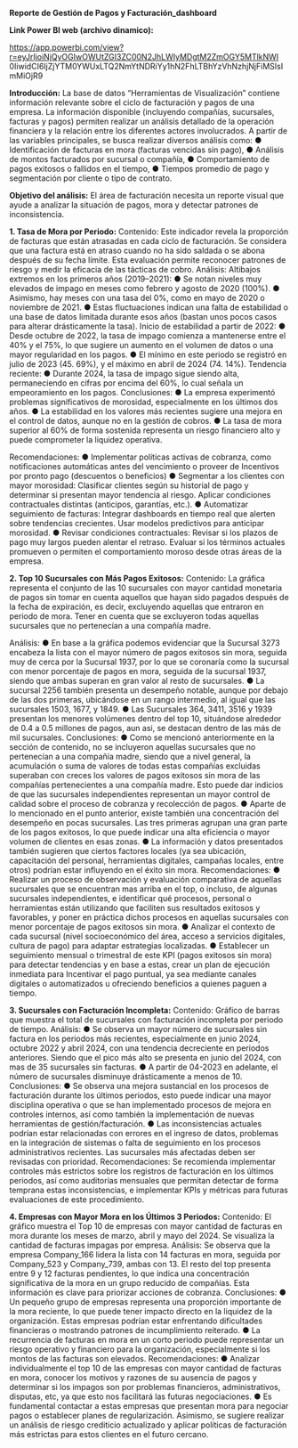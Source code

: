 **Reporte de Gestión de Pagos y Facturación_dashboard**

**Link Power BI web (archivo dinamico):**

https://app.powerbi.com/view?r=eyJrIjoiNjQyOGIwOWUtZGI3ZC00N2JhLWIyMDgtM2ZmOGY5MTlkNWI
0IiwidCI6IjZjYTM0YWUxLTQ2NmYtNDRiYy1hN2FhLTBhYzVhNzhjNjFiMSIsImMiOjR9

**Introducción:**
La base de datos “Herramientas de Visualización” contiene información relevante sobre el ciclo de
facturación y pagos de una empresa. La información disponible (incluyendo compañías, sucursales,
facturas y pagos) permiten realizar un análisis detallado de la operación financiera y la relación entre los
diferentes actores involucrados.
A partir de las variables principales, se busca realizar diversos análisis como:
● Identificación de facturas en mora (facturas vencidas sin pago),
● Análisis de montos facturados por sucursal o compañía,
● Comportamiento de pagos exitosos o fallidos en el tiempo,
● Tiempos promedio de pago y segmentación por cliente o tipo de contrato.

**Objetivo del análisis:**
El área de facturación necesita un reporte visual que ayude a analizar la situación de pagos, mora y
detectar patrones de inconsistencia.

**1. Tasa de Mora por Periodo:**
Contenido:
Este indicador revela la proporción de facturas que están atrasadas en cada ciclo de facturación. Se
considera que una factura está en atraso cuando no ha sido saldada o se abona después de su fecha
límite. Esta evaluación permite reconocer patrones de riesgo y medir la eficacia de las tácticas de cobro.
Análisis:
Altibajos extremos en los primeros años (2019–2021):
● Se notan niveles muy elevados de impago en meses como febrero y agosto de 2020 (100%).
● Asimismo, hay meses con una tasa del 0%, como en mayo de 2020 o noviembre de 2021.
● Estas fluctuaciones indican una falta de estabilidad o una base de datos limitada durante esos
años (bastan unos pocos casos para alterar drásticamente la tasa).
Inicio de estabilidad a partir de 2022:
● Desde octubre de 2022, la tasa de impago comienza a mantenerse entre el 40% y el 75%, lo que
sugiere un aumento en el volumen de datos o una mayor regularidad en los pagos.
● El mínimo en este periodo se registró en julio de 2023 (45. 69%), y el máximo en abril de 2024 (74.
14%).
Tendencia reciente:
● Durante 2024, la tasa de impago sigue siendo alta, permaneciendo en cifras por encima del 60%,
lo cual señala un empeoramiento en los pagos.
Conclusiones:
● La empresa experimentó problemas significativos de morosidad, especialmente en los últimos
dos años.
● La estabilidad en los valores más recientes sugiere una mejora en el control de datos, aunque no
en la gestión de cobros.
● La tasa de mora superior al 60% de forma sostenida representa un riesgo financiero alto y puede
comprometer la liquidez operativa.

Recomendaciones:
● Implementar políticas activas de cobranza, como notificaciones automáticas antes del
vencimiento o proveer de Incentivos por pronto pago (descuentos o beneficios)
● Segmentar a los clientes con mayor morosidad:
Clasificar clientes según su historial de pago y determinar si presentan mayor tendencia al
riesgo. Aplicar condiciones contractuales distintas (anticipos, garantías, etc.).
● Automatizar seguimiento de facturas:
Integrar dashboards en tiempo real que alerten sobre tendencias crecientes.
Usar modelos predictivos para anticipar morosidad.
● Revisar condiciones contractuales:
Revisar si los plazos de pago muy largos pueden alentar el retraso.
Evaluar si los términos actuales promueven o permiten el comportamiento moroso desde otras
áreas de la empresa.

**2. Top 10 Sucursales con Más Pagos Exitosos:**
Contenido: La gráfica representa el conjunto de las 10 sucursales con mayor cantidad monetaria de pagos
sin tomar en cuenta aquellos que hayan sido pagados después de la fecha de expiración, es decir,
excluyendo aquellas que entraron en periodo de mora. Tener en cuenta que se excluyeron todas aquellas
sucursales que no pertenecían a una compañía madre.

Análisis:
● En base a la gráfica podemos evidenciar que la Sucursal 3273 encabeza la lista con el mayor
número de pagos exitosos sin mora, seguida muy de cerca por la Sucursal 1937, por lo que se
coronaría como la sucursal con menor porcentaje de pagos en mora, seguida de la sucursal 1937,
siendo que ambas superan en gran valor al resto de sucursales.
● La sucursal 2256 también presenta un desempeño notable, aunque por debajo de las dos
primeras, ubicándose en un rango intermedio, al igual que las sucursales 1503, 1677, y 1849.
● Las Sucursales 364, 3411, 3516 y 1939 presentan los menores volúmenes dentro del top 10,
situándose alrededor de 0.4 a 0.5 millones de pagos, aun asi, se destacan dentro de las más de
mil sucursales.
Conclusiones:
● Como se mencionó anteriormente en la sección de contenido, no se incluyeron aquellas
sucursales que no pertenecían a una compañía madre, siendo que a nivel general, la acumulación
o suma de valores de todas estas compañías excluidas superaban con creces los valores de
pagos exitosos sin mora de las compañías pertenecientes a una compañía madre. Esto puede dar
indicios de que las sucursales independientes representan un mayor control de calidad sobre el
proceso de cobranza y recolección de pagos.
● Aparte de lo mencionado en el punto anterior, existe también una concentración del desempeño
en pocas sucursales. Las tres primeras agrupan una gran parte de los pagos exitosos, lo que
puede indicar una alta eficiencia o mayor volumen de clientes en esas zonas.
● La información y datos presentados también sugieren que ciertos factores locales (ya sea
ubicación, capacitación del personal, herramientas digitales, campañas locales, entre otros)
podrían estar influyendo en el éxito sin mora.
Recomendaciones:
● Realizar un proceso de observación y evaluación comparativa de aquellas sucursales que se
encuentran mas arriba en el top, o incluso, de algunas sucursales independientes, e identificar
qué procesos, personal o herramientas están utilizando que faciliten sus resultados exitosos y
favorables, y poner en práctica dichos procesos en aquellas sucursales con menor porcentaje de
pagos exitosos sin mora.
● Analizar el contexto de cada sucursal (nivel socioeconómico del área, acceso a servicios
digitales, cultura de pago) para adaptar estrategias localizadas.
● Establecer un seguimiento mensual o trimestral de este KPI (pagos exitosos sin mora) para
detectar tendencias y en base a estas, crear un plan de ejecución inmediata para Incentivar el
pago puntual, ya sea mediante canales digitales o automatizados u ofreciendo beneficios a
quienes paguen a tiempo.

**3. Sucursales con Facturación Incompleta:**
Contenido:
Gráfico de barras que muestra el total de sucursales con facturación incompleta por periodo de tiempo.
Análisis:
● Se observa un mayor número de sucursales sin factura en los periodos más recientes,
especialmente en junio 2024, octubre 2022 y abril 2024, con una tendencia decreciente en
periodos anteriores. Siendo que el pico más alto se presenta en junio del 2024, con mas de 35
sucursales sin facturas.
● A partir de 04-2023 en adelante, el número de sucursales disminuye drásticamente a menos de
10.
Conclusiones:
● Se observa una mejora sustancial en los procesos de facturación durante los últimos periodos,
esto puede indicar una mayor disciplina operativa o que se han implementado procesos de mejora
en controles internos, así como también la implementación de nuevas herramientas de
gestión/facturación.
● Las inconsistencias actuales podrían estar relacionadas con errores en el ingreso de datos,
problemas en la integración de sistemas o falta de seguimiento en los procesos administrativos
recientes. Las sucursales más afectadas deben ser revisadas con prioridad.
Recomendaciones:
Se recomienda implementar controles más estrictos sobre los registros de facturación en los últimos
periodos, así como auditorías mensuales que permitan detectar de forma temprana estas inconsistencias,
e implementar KPIs y métricas para futuras evaluaciones de este procedimiento.

**4. Empresas con Mayor Mora en los Últimos 3 Periodos:**
Contenido:
El gráfico muestra el Top 10 de empresas con mayor cantidad de facturas en mora durante los meses
de marzo, abril y mayo del 2024. Se visualiza la cantidad de facturas impagas por empresa.
Análisis:
Se observa que la empresa Company_166 lidera la lista con 14 facturas en mora, seguida por
Company_523 y Company_739, ambas con 13. El resto del top presenta entre 9 y 12 facturas pendientes,
lo que indica una concentración significativa de la mora en un grupo reducido de compañías. Esta
información es clave para priorizar acciones de cobranza.
Conclusiones:
● Un pequeño grupo de empresas representa una proporción importante de la mora reciente, lo que
puede tener impacto directo en la liquidez de la organización. Estas empresas podrían estar
enfrentando dificultades financieras o mostrando patrones de incumplimiento reiterado.
● La recurrencia de facturas en mora en un corto periodo puede representar un riesgo operativo y
financiero para la organización, especialmente si los montos de las facturas son elevados.
Recomendaciones:
● Analizar individualmente el top 10 de las empresas con mayor cantidad de facturas en mora,
conocer los motivos y razones de su ausencia de pagos y determinar si los impagos son por
problemas financieros, administrativos, disputas, etc, ya que esto nos facilitará las futuras
negociaciones.
● Es fundamental contactar a estas empresas que presentan mora para negociar pagos o
establecer planes de regularización. Asimismo, se sugiere realizar un análisis de riesgo crediticio
actualizado y aplicar políticas de facturación más estrictas para estos clientes en el futuro
cercano.


